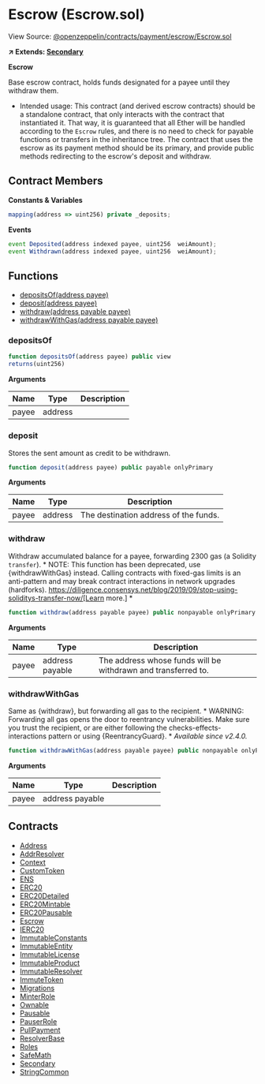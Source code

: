 # Escrow (Escrow.sol)

View Source: [@openzeppelin/contracts/payment/escrow/Escrow.sol](../@openzeppelin/contracts/payment/escrow/Escrow.sol)

**↗ Extends: [Secondary](Secondary.md)**

**Escrow**

Base escrow contract, holds funds designated for a payee until they
withdraw them.
  * Intended usage: This contract (and derived escrow contracts) should be a
standalone contract, that only interacts with the contract that instantiated
it. That way, it is guaranteed that all Ether will be handled according to
the `Escrow` rules, and there is no need to check for payable functions or
transfers in the inheritance tree. The contract that uses the escrow as its
payment method should be its primary, and provide public methods redirecting
to the escrow's deposit and withdraw.

## Contract Members
**Constants & Variables**

```js
mapping(address => uint256) private _deposits;

```

**Events**

```js
event Deposited(address indexed payee, uint256  weiAmount);
event Withdrawn(address indexed payee, uint256  weiAmount);
```

## Functions

- [depositsOf(address payee)](#depositsof)
- [deposit(address payee)](#deposit)
- [withdraw(address payable payee)](#withdraw)
- [withdrawWithGas(address payable payee)](#withdrawwithgas)

### depositsOf

```js
function depositsOf(address payee) public view
returns(uint256)
```

**Arguments**

| Name        | Type           | Description  |
| ------------- |------------- | -----|
| payee | address |  | 

### deposit

Stores the sent amount as credit to be withdrawn.

```js
function deposit(address payee) public payable onlyPrimary 
```

**Arguments**

| Name        | Type           | Description  |
| ------------- |------------- | -----|
| payee | address | The destination address of the funds. | 

### withdraw

Withdraw accumulated balance for a payee, forwarding 2300 gas (a
Solidity `transfer`).
     * NOTE: This function has been deprecated, use {withdrawWithGas} instead.
Calling contracts with fixed-gas limits is an anti-pattern and may break
contract interactions in network upgrades (hardforks).
https://diligence.consensys.net/blog/2019/09/stop-using-soliditys-transfer-now/[Learn more.]
     *

```js
function withdraw(address payable payee) public nonpayable onlyPrimary 
```

**Arguments**

| Name        | Type           | Description  |
| ------------- |------------- | -----|
| payee | address payable | The address whose funds will be withdrawn and transferred to. | 

### withdrawWithGas

Same as {withdraw}, but forwarding all gas to the recipient.
     * WARNING: Forwarding all gas opens the door to reentrancy vulnerabilities.
Make sure you trust the recipient, or are either following the
checks-effects-interactions pattern or using {ReentrancyGuard}.
     * _Available since v2.4.0._

```js
function withdrawWithGas(address payable payee) public nonpayable onlyPrimary 
```

**Arguments**

| Name        | Type           | Description  |
| ------------- |------------- | -----|
| payee | address payable |  | 

## Contracts

* [Address](Address.md)
* [AddrResolver](AddrResolver.md)
* [Context](Context.md)
* [CustomToken](CustomToken.md)
* [ENS](ENS.md)
* [ERC20](ERC20.md)
* [ERC20Detailed](ERC20Detailed.md)
* [ERC20Mintable](ERC20Mintable.md)
* [ERC20Pausable](ERC20Pausable.md)
* [Escrow](Escrow.md)
* [IERC20](IERC20.md)
* [ImmutableConstants](ImmutableConstants.md)
* [ImmutableEntity](ImmutableEntity.md)
* [ImmutableLicense](ImmutableLicense.md)
* [ImmutableProduct](ImmutableProduct.md)
* [ImmutableResolver](ImmutableResolver.md)
* [ImmuteToken](ImmuteToken.md)
* [Migrations](Migrations.md)
* [MinterRole](MinterRole.md)
* [Ownable](Ownable.md)
* [Pausable](Pausable.md)
* [PauserRole](PauserRole.md)
* [PullPayment](PullPayment.md)
* [ResolverBase](ResolverBase.md)
* [Roles](Roles.md)
* [SafeMath](SafeMath.md)
* [Secondary](Secondary.md)
* [StringCommon](StringCommon.md)
